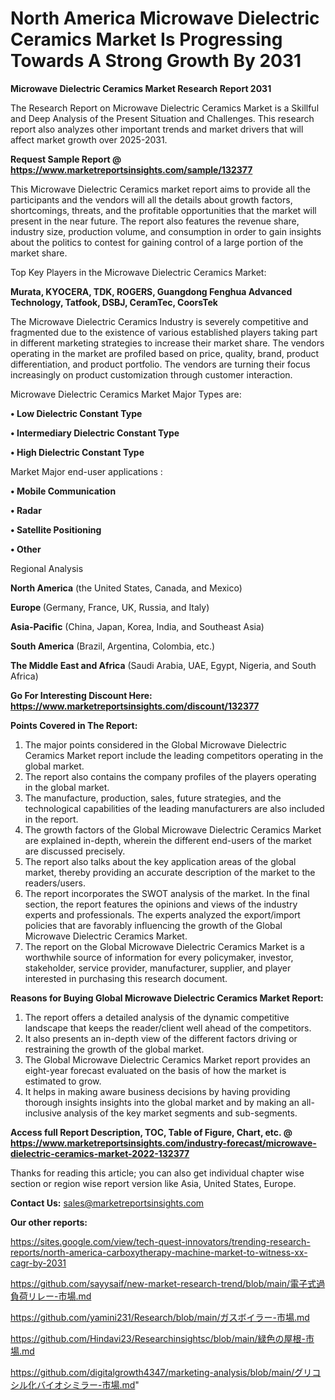 # North America Microwave Dielectric Ceramics Market Is Progressing Towards A Strong Growth By 2031

<strong>Microwave Dielectric Ceramics Market Research Report 2031</strong>

The Research Report on Microwave Dielectric Ceramics Market is a Skillful and Deep Analysis of the Present Situation and Challenges. This research report also analyzes other important trends and market drivers that will affect market growth over 2025-2031.

<strong>Request Sample Report @ <a href=https://www.marketreportsinsights.com/sample/132377>https://www.marketreportsinsights.com/sample/132377</a></strong>

This Microwave Dielectric Ceramics market report aims to provide all the participants and the vendors will all the details about growth factors, shortcomings, threats, and the profitable opportunities that the market will present in the near future. The report also features the revenue share, industry size, production volume, and consumption in order to gain insights about the politics to contest for gaining control of a large portion of the market share.

Top Key Players in the Microwave Dielectric Ceramics Market:

<strong>Murata, KYOCERA, TDK, ROGERS, Guangdong Fenghua Advanced Technology, Tatfook, DSBJ, CeramTec, CoorsTek</strong>

The Microwave Dielectric Ceramics Industry is severely competitive and fragmented due to the existence of various established players taking part in different marketing strategies to increase their market share. The vendors operating in the market are profiled based on price, quality, brand, product differentiation, and product portfolio. The vendors are turning their focus increasingly on product customization through customer interaction.

Microwave Dielectric Ceramics Market Major Types are:

<strong>• Low Dielectric Constant Type

• Intermediary Dielectric Constant Type

• High Dielectric Constant Type</strong>

Market Major end-user applications :

<strong>• Mobile Communication

• Radar

• Satellite Positioning

• Other</strong>

Regional Analysis

</u><strong><b>North America</b></strong> (the United States, Canada, and Mexico)

<strong><b>Europe </b></strong>(Germany, France, UK, Russia, and Italy)

<strong><b>Asia-Pacific</b></strong> (China, Japan, Korea, India, and Southeast Asia)

<strong><b>South America</b></strong> (Brazil, Argentina, Colombia, etc.)

<strong><b>The Middle East and Africa</b></strong> (Saudi Arabia, UAE, Egypt, Nigeria, and South Africa)

<strong>Go For Interesting Discount Here: <a href=https://www.marketreportsinsights.com/discount/132377>https://www.marketreportsinsights.com/discount/132377</a></strong>

<strong>Points Covered in The Report:</strong>
<ol>
  <li>The major points considered in the Global Microwave Dielectric Ceramics Market report include the leading competitors operating in the global market.</li>
  <li>The report also contains the company profiles of the players operating in the global market.</li>
  <li>The manufacture, production, sales, future strategies, and the technological capabilities of the leading manufacturers are also included in the report.</li>
  <li>The growth factors of the Global Microwave Dielectric Ceramics Market are explained in-depth, wherein the different end-users of the market are discussed precisely.</li>
  <li>The report also talks about the key application areas of the global market, thereby providing an accurate description of the market to the readers/users.</li>
  <li>The report incorporates the SWOT analysis of the market. In the final section, the report features the opinions and views of the industry experts and professionals. The experts analyzed the export/import policies that are favorably influencing the growth of the Global Microwave Dielectric Ceramics Market.</li>
  <li>The report on the Global Microwave Dielectric Ceramics Market is a worthwhile source of information for every policymaker, investor, stakeholder, service provider, manufacturer, supplier, and player interested in purchasing this research document.</li>
</ol>
<strong>Reasons for Buying Global Microwave Dielectric Ceramics Market Report:</strong>

<ol>
  <li>The report offers a detailed analysis of the dynamic competitive landscape that keeps the reader/client well ahead of the competitors.</li>
  <li>It also presents an in-depth view of the different factors driving or restraining the growth of the global market.</li>
  <li>The Global Microwave Dielectric Ceramics Market report provides an eight-year forecast evaluated on the basis of how the market is estimated to grow.</li>
  <li>It helps in making aware business decisions by having providing thorough insights insights into the global market and by making an all-inclusive analysis of the key market segments and sub-segments.</li>
</ol>
<strong>Access full Report Description, TOC, Table of Figure, Chart, etc. @ <a href=https://www.marketreportsinsights.com/industry-forecast/microwave-dielectric-ceramics-market-2022-132377>https://www.marketreportsinsights.com/industry-forecast/microwave-dielectric-ceramics-market-2022-132377</a></strong>


Thanks for reading this article; you can also get individual chapter wise section or region wise report version like Asia, United States, Europe.

<strong>Contact Us:</strong>
sales@marketreportsinsights.com

<strong>Our other reports:</strong>

<a href=https://sites.google.com/view/tech-quest-innovators/trending-research-reports/north-america-carboxytherapy-machine-market-to-witness-xx-cagr-by-2031>https://sites.google.com/view/tech-quest-innovators/trending-research-reports/north-america-carboxytherapy-machine-market-to-witness-xx-cagr-by-2031</a>

<a href=https://github.com/sayysaif/new-market-research-trend/blob/main/電子式過負荷リレー-市場.md>https://github.com/sayysaif/new-market-research-trend/blob/main/電子式過負荷リレー-市場.md</a>

<a href=https://github.com/yamini231/Research/blob/main/ガスボイラー-市場.md>https://github.com/yamini231/Research/blob/main/ガスボイラー-市場.md</a>

<a href=https://github.com/Hindavi23/Researchinsightsc/blob/main/緑色の屋根-市場.md>https://github.com/Hindavi23/Researchinsightsc/blob/main/緑色の屋根-市場.md</a>

<a href=https://github.com/digitalgrowth4347/marketing-analysis/blob/main/グリコシル化バイオシミラー-市場.md>https://github.com/digitalgrowth4347/marketing-analysis/blob/main/グリコシル化バイオシミラー-市場.md</a>"
